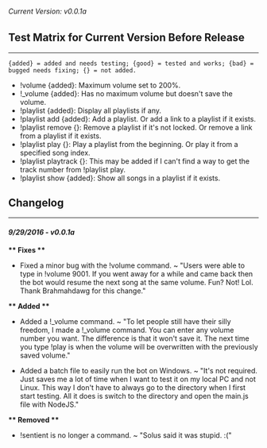 ###### Current Version: v0.0.1a

## Test Matrix for Current Version Before Release
---
`{added} = added and needs testing; {good} = tested and works; {bad} = bugged needs fixing; {} = not added.`
- !volume {added}: Maximum volume set to 200%.
- !_volume {added}: Has no maximum volume but doesn't save the volume.
- !playlist {added}: Display all playlists if any.
- !playlist add {added}: Add a playlist. Or add a link to a playlist if it exists.
- !playlist remove {}: Remove a playlist if it's not locked. Or remove a link from a playlist if it exists.
- !playlist play {}: Play a playlist from the beginning. Or play it from a specified song index.
- !playlist playtrack {}: This may be added if I can't find a way to get the track number from !playlist play.
- !playlist show {added}: Show all songs in a playlist if it exists.

## Changelog
---
 #### **_9/29/2016 - v0.0.1a_**
 
**\*\* Fixes \*\***
- Fixed a minor bug with the !volume command.
	~ "Users were able to type in !volume 9001. If you went away for a while and came back then the bot would resume the next song at the same volume. Fun? Not! Lol. Thank Brahmahdawg for this change."

**__\*\* Added \*\*__**
- Added a !_volume command.
	~ "To let people still have their silly freedom, I made a !_volume command. You can enter any volume number you want. The difference is that it won't save it. The next time you type !play is when the volume will be overwritten with the previously saved volume."

- Added a batch file to easily run the bot on Windows.
	~ "It's not required. Just saves me a lot of time when I want to test it on my local PC and not Linux. This way I don't have to always go to the directory when I first start testing. All it does is switch to the directory and open the main.js file with NodeJS."

**__\*\* Removed \*\*__**
- !sentient is no longer a command.
	~ "Solus said it was stupid. :("